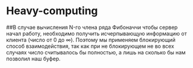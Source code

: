 # Heavy-computing
##В случае вычисления N-го члена ряда Фибоначчи чтобы сервер начал работу, необходимо получить исчерпывающую информацию от клиента (число от 0 до ∞). Поэтому мы применяем блокирующий способ взаимодействия, так как при не блокирующем не во всех случаях число считывалось бы полностью, а лишь на сколько бы нам позволил наш буфер.
